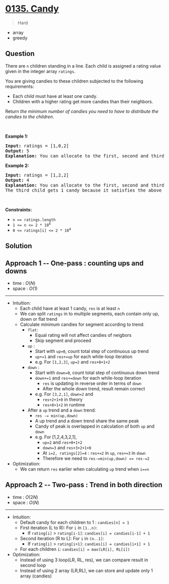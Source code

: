 # [0135. Candy](https://leetcode.com/problems/candy)


> Hard

- array
- greedy



## Question


<p>There are <code>n</code> children standing in a line. Each child is assigned a rating value given in the integer array <code>ratings</code>.</p>

<p>You are giving candies to these children subjected to the following requirements:</p>

<ul>
	<li>Each child must have at least one candy.</li>
	<li>Children with a higher rating get more candies than their neighbors.</li>
</ul>

<p>Return <em>the minimum number of candies you need to have to distribute the candies to the children</em>.</p>

<p>&nbsp;</p>
<p><strong class="example">Example 1:</strong></p>

<pre>
<strong>Input:</strong> ratings = [1,0,2]
<strong>Output:</strong> 5
<strong>Explanation:</strong> You can allocate to the first, second and third child with 2, 1, 2 candies respectively.
</pre>

<p><strong class="example">Example 2:</strong></p>

<pre>
<strong>Input:</strong> ratings = [1,2,2]
<strong>Output:</strong> 4
<strong>Explanation:</strong> You can allocate to the first, second and third child with 1, 2, 1 candies respectively.
The third child gets 1 candy because it satisfies the above two conditions.
</pre>

<p>&nbsp;</p>
<p><strong>Constraints:</strong></p>

<ul>
	<li><code>n == ratings.length</code></li>
	<li><code>1 &lt;= n &lt;= 2 * 10<sup>4</sup></code></li>
	<li><code>0 &lt;= ratings[i] &lt;= 2 * 10<sup>4</sup></code></li>
</ul>



## Solution

## Approach 1 -- One-pass : counting ups and downs

- time  : $O(N)$
- space : $O(1)$

---

- Intuition:
	- Each child have at least 1 candy, `res` is at least `n`
	- We can split `ratings` in to multiple segments, each contain only up, down or flat trend
	- Calculate minimum candies for segment according to trend:
		- `flat`:
			- Equal rating will not affect candies of neigbors
			- Skip segment and proceed
		- `up` : 
			- Start with `up=0`, count total step of continuous up trend
			- `up+=1` and `res+=up` for each while-loop iteration
			- e.g. For `[1,2,3]`, `up=2` and `res+0+1+2`
		- `down` : 
			- Start with `down=0`, count total step of continuous down trend
			- `down+=1` and `res+=down` for each while-loop iteration
				- `res` is updating in reverse order in terms of `down`
				- After the whole down trend, result remain correct
			- e.g. For `[3,2,1]`, `down=2` and 
				- `res+2+1+0` in theory
				- `res+0+1+2` in runtime
		- After a `up` trend and a `down` trend:
			- `res -= min(up,down)`
			- A up trend and a down trend share the same peak
			- Candy of peak is overlapped in calculation of both `up` and `down`
			- e.g. For [1,2,4,3,2,1], 
				- `up=2` and `res+0+1+2`
				- `down=3` and `res+3+2+1+0`
				- At `i=2, ratings[2]=4` : `res+=2` in `up`, `res+=3` in `down`
				- Therefore we need to `res-=min(up,down) == res-=2`
- Optimization:
	- We can return `res` earlier when calculating `up` trend when `i==n`

## Approach 2 -- Two-pass : Trend in both direction

- time  : $O(2N)$
- space : $O(N)$

---

- Intuition:
	- Default candy for each children to 1 : `candies[n] = 1`
	- First iteration (L to R): For `i` in `[1..n)`:
		- If `rating[i]` > `rating[i-1]`: `candies[i] = candies[i-1] + 1`
	- Second iteration (R to L): For `i` in `(n..1]`:
		- If `rating[i]` > `rating[i+1]`: `candies[i] = candies[i+1] + 1`
	- For each children `i`: `candies[i] = max(LR[i], RL[i])`
- Optimization:
	- Instead of using 3 loop(LR, RL, res), we can compare result in second loop
	- Instead of using 2 array (LR,RL), we can store and update only 1 array (candies)


